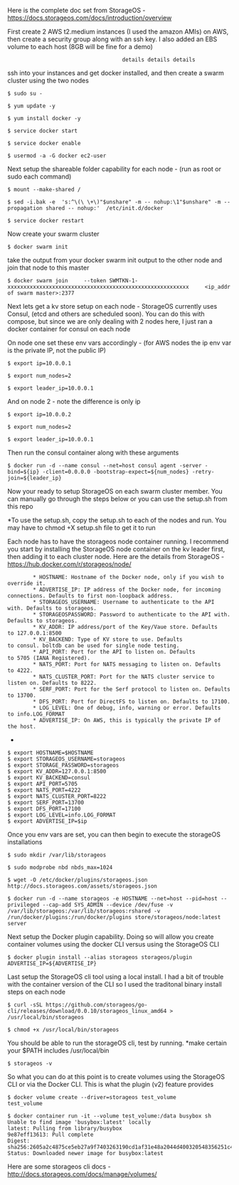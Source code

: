 Here is the complete doc set from StorageOS - https://docs.storageos.com/docs/introduction/overview

First create 2 AWS t2.medium instances (I used the amazon AMIs) on AWS,  then create a security group along with an ssh key.  I also added an EBS volume to each host (8GB will be fine for a demo)

                                        details details details

ssh into your instances and get docker installed, and then create a swarm cluster using the two nodes

    $ sudo su -

    $ yum update -y

    $ yum install docker -y

    $ service docker start 

    $ service docker enable 

    $ usermod -a -G docker ec2-user


Next setup the shareable folder capability for each node - (run as root or sudo each command)

    $ mount --make-shared /

    $ sed -i.bak -e  's:^\(\ \+\)"$unshare" -m -- nohup:\1"$unshare" -m --propagation shared -- nohup:'  /etc/init.d/docker

    $ service docker restart

Now create your swarm cluster

    $ docker swarm init

take the output from your docker swarm init output to the other node and join that node to this master

    $ docker swarm join     --token SWMTKN-1-xxxxxxxxxxxxxxxxxxxxxxxxxxxxxxxxxxxxxxxxxxxxxxxxxxxxxxxxx     <ip_addr of swarm master>:2377


Next lets get a kv store setup on each node - StorageOS currently uses Consul, (etcd and others are scheduled soon).   You can do this     with compose, but since we are only dealing with 2 nodes here, I just ran a docker container for consul on each node

On node one set these env vars accordingly - (for AWS nodes the ip env var is the private IP, not the public IP)

    $ export ip=10.0.0.1

    $ export num_nodes=2

    $ export leader_ip=10.0.0.1

And on node 2 - note the difference is only ip

    $ export ip=10.0.0.2

    $ export num_nodes=2

    $ export leader_ip=10.0.0.1

Then run the consul container along with these arguments

    $ docker run -d --name consul --net=host consul agent -server -bind=${ip} -client=0.0.0.0 -bootstrap-expect=${num_nodes} -retry-join=${leader_ip}


Now your ready to setup StorageOS on each swarm cluster member.  You can manually go through the steps below or you can use the setup.sh from this repo

*To use the setup.sh, copy the setup.sh to each of the nodes and run.  You may have to chmod +X setup.sh file to get it to run 

Each node has to have the storageos node container running.  I recommend you start by installing the StorageOS node container on the       kv leader first, then adding it to each cluster node.  Here are the details from StorageOS - https://hub.docker.com/r/storageos/node/


            * HOSTNAME: Hostname of the Docker node, only if you wish to override it.
            * ADVERTISE_IP: IP address of the Docker node, for incoming connections. Defaults to first non-loopback address.
            * STORAGEOS_USERNAME: Username to authenticate to the API with. Defaults to storageos.
            * STORAGEOSPASSWORD: Password to authenticate to the API with. Defaults to storageos.
            * KV_ADDR: IP address/port of the Key/Vaue store. Defaults to 127.0.0.1:8500
            * KV_BACKEND: Type of KV store to use. Defaults to consul. boltdb can be used for single node testing.
            * API_PORT: Port for the API to listen on. Defaults to 5705 (IANA Registered).
            * NATS_PORT: Port for NATS messaging to listen on. Defaults to 4222.
            * NATS_CLUSTER_PORT: Port for the NATS cluster service to listen on. Defaults to 8222.
            * SERF_PORT: Port for the Serf protocol to listen on. Defaults to 13700.
            * DFS_PORT: Port for DirectFS to listen on. Defaults to 17100.
            * LOG_LEVEL: One of debug, info, warning or error. Defaults to info.LOG_FORMAT
            * ADVERTISE_IP: On AWS, this is typically the private IP of the host. 
+

    $ export HOSTNAME=$HOSTNAME
    $ export STORAGEOS_USERNAME=storageos
    $ export STORAGE_PASSWORD=storageos
    $ export KV_ADDR=127.0.0.1:8500
    $ export KV_BACKEND=consul
    $ export API_PORT=5705
    $ export NATS_PORT=4222
    $ export NATS_CLUSTER_PORT=8222
    $ export SERF_PORT=13700
    $ export DFS_PORT=17100
    $ export LOG_LEVEL=info.LOG_FORMAT
    $ export ADVERTISE_IP=$ip

Once you env vars are set, you can then begin to execute the storageOS installations

    $ sudo mkdir /var/lib/storageos

    $ sudo modprobe nbd nbds_max=1024

    $ wget -O /etc/docker/plugins/storageos.json http://docs.storageos.com/assets/storageos.json

    $ docker run -d --name storageos -e HOSTNAME --net=host --pid=host --privileged --cap-add SYS_ADMIN --device /dev/fuse -v /var/lib/storageos:/var/lib/storageos:rshared -v /run/docker/plugins:/run/docker/plugins store/storageos/node:latest server


Next setup the Docker plugin capability. Doing so will allow you create container volumes using the docker CLI versus using the              StorageOS CLI

    $ docker plugin install --alias storageos storageos/plugin ADVERTISE_IP=${ADVERTISE_IP}

Last setup the StorageOS cli tool using a local install.   I had a bit of trouble with the container version of the CLI so I used the traditonal binary install steps on each node

    $ curl -sSL https://github.com/storageos/go-cli/releases/download/0.0.10/storageos_linux_amd64 > /usr/local/bin/storageos

    $ chmod +x /usr/local/bin/storageos

You should be able to run the storageOS cli, test by running. *make certain your $PATH includes /usr/local/bin

    $ storageos -v

So what you can do at this point is to create volumes using the StorageOS CLI or via the Docker CLI.  This is what the plugin (v2)         feature provides

    $ docker volume create --driver=storageos test_volume
    test_volume

    $ docker container run -it --volume test_volume:/data busybox sh
    Unable to find image 'busybox:latest' locally
    latest: Pulling from library/busybox
    9e87eff13613: Pull complete 
    Digest: sha256:2605a2c4875ce5eb27a9f7403263190cd1af31e48a2044d400320548356251c4
    Status: Downloaded newer image for busybox:latest


Here are some storageos cli docs - http://docs.storageos.com/docs/manage/volumes/

